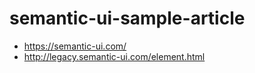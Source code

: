 # semantic-ui-sample-article

- https://semantic-ui.com/
- http://legacy.semantic-ui.com/element.html
